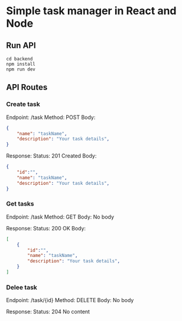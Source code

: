 # Simple task manager in React and Node

## Run API

```shell
cd backend
npm install
npm run dev
```

## API Routes

### Create task

Endpoint: /task
Method: POST
Body:

```JSON
{
    "name": "taskName",
    "description": "Your task details",
}
```

Response:
Status: 201 Created
Body:

```JSON
{
    "id":"",
    "name": "taskName",
    "description": "Your task details",
}
```

### Get tasks

Endpoint: /task
Method: GET
Body: No body

Response:
Status: 200 OK
Body:

```JSON
[
    {
        "id":"",
        "name": "taskName",
        "description": "Your task details",
    }
]
```

### Delee task

Endpoint: /task/{id}
Method: DELETE
Body: No body

Response:
Status: 204 No content
